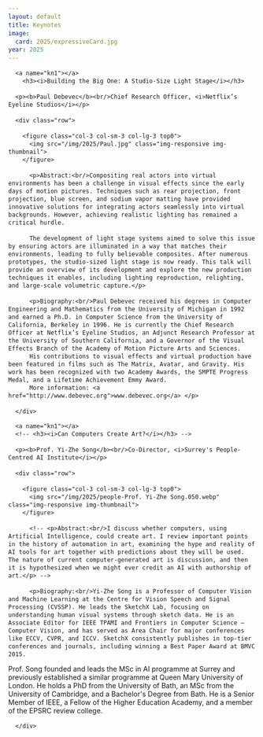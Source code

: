 ```yaml
---
layout: default
title: Keynotes
image:
  card: 2025/expressiveCard.jpg
year: 2025
---
```


<div class="col-12 col-sm-12 col-lg-12">

      <a name="kn1"></a>
    	<h3><i>Building the Big One: A Studio-Size Light Stage</i></h3>

      <p><b>Paul Debevec</b><br/>Chief Research Officer, <i>Netflix’s Eyeline Studios</i></p>

	  <div class="row">

		<figure class="col-3 col-sm-3 col-lg-3 top0">
		  <img src="/img/2025/Paul.jpg" class="img-responsive img-thumbnail">
		</figure>

		  <p>Abstract:<br/>Compositing real actors into virtual environments has been a challenge in visual effects since the early days of motion pictures. Techniques such as rear projection, front projection, blue screen, and sodium vapor matting have provided innovative solutions for integrating actors seamlessly into virtual backgrounds. However, achieving realistic lighting has remained a critical hurdle.

		  The development of light stage systems aimed to solve this issue by ensuring actors are illuminated in a way that matches their environments, leading to fully believable composites. After numerous prototypes, the studio-sized light stage is now ready. This talk will provide an overview of its development and explore the new production techniques it enables, including lighting reproduction, relighting, and large-scale volumetric capture.</p>

		  <p>Biography:<br/>Paul Debevec received his degrees in Computer Engineering and Mathematics from the University of Michigan in 1992 and earned a Ph.D. in Computer Science from the University of California, Berkeley in 1996. He is currently the Chief Research Officer at Netflix’s Eyeline Studios, an Adjunct Research Professor at the University of Southern California, and a Governor of the Visual Effects Branch of the Academy of Motion Picture Arts and Sciences.
		  His contributions to visual effects and virtual production have been featured in films such as The Matrix, Avatar, and Gravity. His work has been recognized with two Academy Awards, the SMPTE Progress Medal, and a Lifetime Achievement Emmy Award.
		  More information: <a href="http://www.debevec.org">www.debevec.org</a> </p>

	  </div>

</div>


<div class="col-12 col-sm-12 col-lg-12">

      <a name="kn1"></a>
      <!-- <h3><i>Can Computers Create Art?</i></h3> -->

      <p><b>Prof. Yi-Zhe Song</b><br/>Co-Director, <i>Surrey's People-Centred AI Institute</i></p>

	  <div class="row">

		<figure class="col-3 col-sm-3 col-lg-3 top0">
		  <img src="/img/2025/people-Prof. Yi-Zhe Song.050.webp" class="img-responsive img-thumbnail">
		</figure>

		  <!-- <p>Abstract:<br/>I discuss whether computers, using Artificial Intelligence, could create art. I review important points in the history of automation in art, examining the hype and reality of AI tools for art together with predictions about they will be used. The nature of current computer-generated art is discussion, and then it is hypothesized when we might ever credit an AI with authorship of art.</p> -->

		  <p>Biography:<br/>Yi-Zhe Song is a Professor of Computer Vision and Machine Learning at the Centre for Vision Speech and Signal Processing (CVSSP). He leads the SketchX Lab, focusing on understanding human visual systems through sketch data. He is an Associate Editor for IEEE TPAMI and Frontiers in Computer Science – Computer Vision, and has served as Area Chair for major conferences like ECCV, CVPR, and ICCV. SketchX consistently publishes in top-tier conferences and journals, including winning a Best Paper Award at BMVC 2015.

Prof. Song founded and leads the MSc in AI programme at Surrey and previously established a similar programme at Queen Mary University of London. He holds a PhD from the University of Bath, an MSc from the University of Cambridge, and a Bachelor's Degree from Bath. He is a Senior Member of IEEE, a Fellow of the Higher Education Academy, and a member of the EPSRC review college.</p>

	  </div>

</div><!--/span-->
